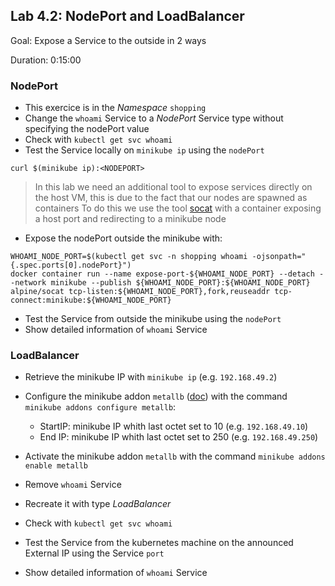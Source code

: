 
## Lab 4.2: NodePort and LoadBalancer

Goal: Expose a Service to the outside in 2 ways

Duration: 0:15:00

### NodePort

- This exercice is in the _Namespace_ `shopping`
- Change the `whoami` Service to a _NodePort_ Service type without specifying the nodePort value
- Check with `kubectl get svc whoami`
- Test the Service locally on `minikube ip` using the `nodePort`
```shell
curl $(minikube ip):<NODEPORT>
```

> In this lab we need an additional tool to expose services directly on the host VM, this is due to the fact that our nodes are spawned as containers
> To do this we use the tool [socat](http://www.dest-unreach.org/socat/) with a container exposing a host port and redirecting to a minikube node

- Expose the nodePort outside the minikube with:
```shell
WHOAMI_NODE_PORT=$(kubectl get svc -n shopping whoami -ojsonpath="{.spec.ports[0].nodePort}")
docker container run --name expose-port-${WHOAMI_NODE_PORT} --detach --network minikube --publish ${WHOAMI_NODE_PORT}:${WHOAMI_NODE_PORT} alpine/socat tcp-listen:${WHOAMI_NODE_PORT},fork,reuseaddr tcp-connect:minikube:${WHOAMI_NODE_PORT}
```
- Test the Service from outside the minikube using the `nodePort`
- Show detailed information of `whoami` Service

### LoadBalancer

- Retrieve the minikube IP with `minikube ip` (e.g. `192.168.49.2`)
- Configure the minikube addon `metallb` ([doc](https://metallb.universe.tf/)) with the command `minikube addons configure metallb`:
   - StartIP: minikube IP whith last octet set to 10 (e.g. `192.168.49.10`)
   - End IP: minikube IP whith last octet set to 250 (e.g. `192.168.49.250`)
- Activate the minikube addon `metallb` with the command `minikube addons enable metallb`

- Remove `whoami` Service
- Recreate it with type _LoadBalancer_
- Check with `kubectl get svc whoami`
- Test the Service from the kubernetes machine on the announced External IP using the Service `port`
- Show detailed information of `whoami` Service

<div class="pb"></div>
